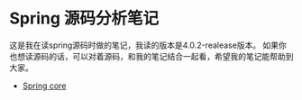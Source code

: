 # Spring  源码分析笔记

这是我在读spring源码时做的笔记，我读的版本是4.0.2-realease版本。
如果你也想读源码的话，可以对着源码，和我的笔记结合一起看，希望我的笔记能帮助到大家。

* [Spring core](/spring-core.md)



